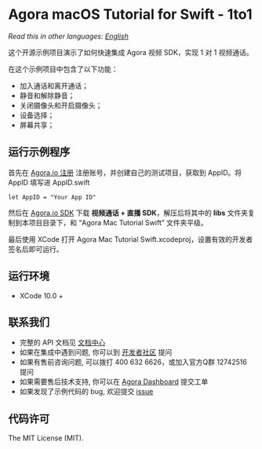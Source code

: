 # Agora macOS Tutorial for Swift - 1to1

*Read this in other languages: [English](README.md)*

这个开源示例项目演示了如何快速集成 Agora 视频 SDK，实现 1 对 1 视频通话。

在这个示例项目中包含了以下功能：

- 加入通话和离开通话；
- 静音和解除静音；
- 关闭摄像头和开启摄像头；
- 设备选择；
- 屏幕共享；

## 运行示例程序
首先在 [Agora.io 注册](https://dashboard.agora.io/cn/signup/) 注册账号，并创建自己的测试项目，获取到 AppID。将 AppID 填写进 AppID.swift

```
let AppID = "Your App ID"
```

然后在 [Agora.io SDK](https://www.agora.io/cn/download/) 下载 **视频通话 + 直播 SDK**，解压后将其中的 **libs** 文件夹复制到本项目目录下，和 “Agora Mac Tutorial Swift” 文件夹平级。

最后使用 XCode 打开 Agora Mac Tutorial Swift.xcodeproj，设置有效的开发者签名后即可运行。

## 运行环境
* XCode 10.0 +

## 联系我们

- 完整的 API 文档见 [文档中心](https://docs.agora.io/cn/)
- 如果在集成中遇到问题, 你可以到 [开发者社区](https://dev.agora.io/cn/) 提问
- 如果有售前咨询问题, 可以拨打 400 632 6626，或加入官方Q群 12742516 提问
- 如果需要售后技术支持, 你可以在 [Agora Dashboard](https://dashboard.agora.io) 提交工单
- 如果发现了示例代码的 bug, 欢迎提交 [issue](https://github.com/AgoraIO/Basic-Video-Call/issues)

## 代码许可

The MIT License (MIT).
